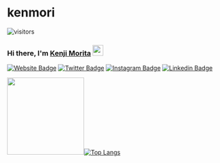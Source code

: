 # kenmori

![visitors](https://visitor-badge.glitch.me/badge?page_id=page.id)

### Hi there, I'm <a href="https://kenjimorita.jp" target="_blank">Kenji Morita</a> <img src="https://media.giphy.com/media/hvRJCLFzcasrR4ia7z/giphy.gif" width="25px">

[![Website Badge](https://img.shields.io/badge/Website-3b5998?style=flat-square&logo=google-chrome&logoColor=white)](https://kenjimorita.jp)
[![Twitter Badge](https://img.shields.io/badge/-Twitter-00acee?style=flat-square&logo=Twitter&logoColor=white)](https://twitter.com/terrace_tech)
[![Instagram Badge](https://img.shields.io/badge/-Instagram-e4405f?style=flat-square&logo=Instagram&logoColor=white)](https://www.instagram.com/india_japan_moritakenji/)
[![Linkedin Badge](https://img.shields.io/badge/-LinkedIn-0e76a8?style=flat-square&logo=Linkedin&logoColor=white)](https://www.linkedin.com/in/kenji-morita-8804b7188/)
 


<img height="180em" src="https://github-readme-stats.vercel.app/api?username=kenmori&show_icons=true&hide_border=true&&count_private=true&include_all_commits=true" />[![Top Langs](https://github-readme-stats.vercel.app/api/top-langs/?username=kenmori)](https://github.com/anuraghazra/github-readme-stats)

 <!--START_SECTION:waka-->
<!--END_SECTION:waka-->
